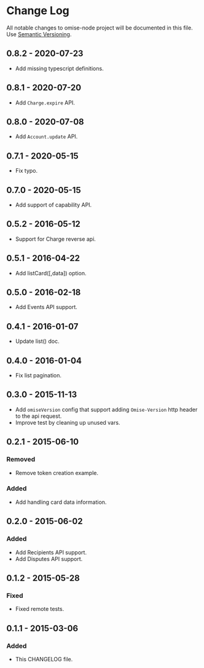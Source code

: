 # Change Log
All notable changes to omise-node project will be documented in this file.
Use [Semantic Versioning](http://semver.org/).

## 0.8.2 - 2020-07-23
- Add missing typescript definitions.

## 0.8.1 - 2020-07-20
- Add `Charge.expire` API.

## 0.8.0 - 2020-07-08
- Add `Account.update` API.

## 0.7.1 - 2020-05-15
- Fix typo.

## 0.7.0 - 2020-05-15
- Add support of capability API.

## 0.5.2 - 2016-05-12
- Support for Charge reverse api.

## 0.5.1 - 2016-04-22
- Add listCard([,data]) option.

## 0.5.0 - 2016-02-18
- Add Events API support.

## 0.4.1 - 2016-01-07
- Update list() doc.

## 0.4.0 - 2016-01-04
- Fix list pagination.

## 0.3.0 - 2015-11-13
- Add `omiseVersion` config that support adding `Omise-Version` http header to the api request.
- Improve test by cleaning up unused vars.

## 0.2.1 - 2015-06-10
### Removed
- Remove token creation example.

### Added
- Add handling card data information.

## 0.2.0 - 2015-06-02
### Added
- Add Recipients API support.
- Add Disputes API support.

## 0.1.2 - 2015-05-28
### Fixed
- Fixed remote tests.

## 0.1.1 - 2015-03-06
### Added
- This CHANGELOG file.

[unreleased]: https://github.com/omise/omise-node/commits/master
[0.7.0]: https://github.com/omise/omise-node/releases/tag/v0.7.0
[0.5.2]: https://github.com/omise/omise-node/releases/tag/v0.5.2
[0.5.2]: https://github.com/omise/omise-node/releases/tag/v0.5.2
[0.5.1]: https://github.com/omise/omise-node/releases/tag/v0.5.1
[0.5.0]: https://github.com/omise/omise-node/releases/tag/v0.5.0
[0.4.1]: https://github.com/omise/omise-node/releases/tag/v0.4.1
[0.4.0]: https://github.com/omise/omise-node/releases/tag/v0.4.0
[0.3.0]: https://github.com/omise/omise-node/releases/tag/v0.3.0
[0.2.1]: https://github.com/omise/omise-node/releases/tag/v0.2.1
[0.2.0]: https://github.com/omise/omise-node/releases/tag/v0.2.0
[0.1.2]: https://github.com/omise/omise-node/releases/tag/v0.1.2
[0.1.1]: https://github.com/omise/omise-node/releases/tag/v0.1.1
[0.1.0]: https://github.com/omise/omise-node/releases/tag/v0.1.0
